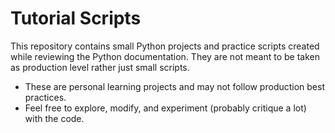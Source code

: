 # Tutorial Scripts

This repository contains small Python projects and practice scripts created while reviewing the Python documentation. They are not meant to be taken as production level rather just small scripts. 
- These are personal learning projects and may not follow production best practices.
- Feel free to explore, modify, and experiment (probably critique a lot) with the code.
